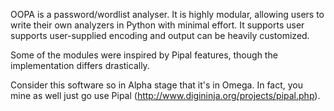 OOPA is a password/wordlist analyser. It is highly modular, allowing users to write their own analyzers in Python with minimal effort. It supports user supports user-supplied encoding and output can be heavily customized.

Some of the modules were inspired by Pipal features, though the implementation differs drastically.

Consider this software so in Alpha stage that it's in Omega. In fact, you mine as well just go use Pipal (http://www.digininja.org/projects/pipal.php).
